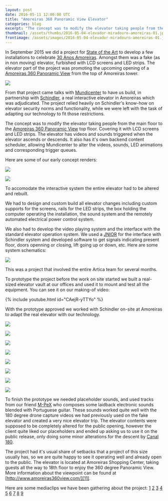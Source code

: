 ```yaml
---
layout: post
date: 2016-05-11 12:00:00 UTC
title: "Amoreiras 360 Panoramic View Elevator"
categories: blog
excerpt: "The concept was to modify the elevator taking people from the main floor to the Amoreiras 360 Panoramic View top floor covering it with LCD screens, LEDs and environment sounds and video"
thumbnail: /assets/thumbs/2016-05-04-elevador-miradouro-amoreiras-01.jpg
frontimage: /assets/images/2016-05-04-elevador-miradouro-amoreiras-01.jpg
---
```


In September 2015 we did a project for [State of the Art][15] to develop a few installations to celebrate [30 Anos Amoreiras][1]. Amongst them was a fake (as in non moving) elevator, furbished with LCD screens and LED strips. The elevator part of the project was promoting the upcoming opening of a [Amoreiras 360 Panoramic View][11] from the top of Amoreiras tower.

![](/assets/images/2016-05-04-elevador-miradouro-amoreiras-12.jpg)

From that project came talks with [Mundicenter][17] to have us build, in partnership with [Schindler][16], a real interactive elevator in Amoreiras which was adjudicated. The project relied heavily on Schindler's know-how on elevator security norms and functionality, while we were left with the task of adapting our technology to fit those restrictions.

The concept was to modify the elevator taking people from the main floor to the [Amoreiras 360 Panoramic View][11] top floor. Covering it with LCD screens and LED strips. The elevator has videos and sounds triggered when the elevator ascends or descends. It also has it's own backend content scheduler, allowing Mundicenter to alter the videos, sounds, LED animations and corresponding trigger queues.

Here are some of our early concept renders:

![](/assets/images/2016-05-04-elevador-miradouro-amoreiras-01.jpg)

![](/assets/images/2016-05-04-elevador-miradouro-amoreiras-02.jpg)

To accomodate the interactive system the entire elevator had to be altered and rebuilt.

We had to design and custom build all elevator changes including custom supports for the screens, rails for the LED strips, the box holding the computer operating the installation, the sound system and the remotely automated electrical power control system.

We also had to develop the video playing system and the interface with the standard elevator operation system. We used a [JNIOR][14] for the interface with Schindler system and developed software to get signals indicating present floor, doors openning or closing, lift going up or down, etc. Here are some system schematics:
 
![](/assets/images/2016-05-04-elevador-miradouro-amoreiras-11.png)

This was a project that involved the entire Artica team for several months.

To prototype the project before the work on site started we built a real-sized elevator vault at our offices and used it to mount and test all the equipment. You can see it on our making-of video:

{% include youtube.html id="CAejR-yTTYo" %}

With the prototype approved we worked with Schindler on-site at Amoreiras to adapt the real elevator with our technology.

![](/assets/images/2016-05-04-elevador-miradouro-amoreiras-03.jpg)

![](/assets/images/2016-05-04-elevador-miradouro-amoreiras-07.jpg)

![](/assets/images/2016-05-04-elevador-miradouro-amoreiras-04.jpg)

![](/assets/images/2016-05-04-elevador-miradouro-amoreiras-05.jpg)

![](/assets/images/2016-05-04-elevador-miradouro-amoreiras-06.jpg)

![](/assets/images/2016-05-04-elevador-miradouro-amoreiras-09.jpg)

![](/assets/images/2016-05-04-elevador-miradouro-amoreiras-08.jpg)

![](/assets/images/2016-05-04-elevador-miradouro-amoreiras-10.jpg)

To finish the prototype we needed placeholder sounds, and used tracks from our friend [M-PeX][12] who composes some laidback electronic sounds blended with Portuguese guitar. These sounds worked quite well with the 180 degree drone capture videos we had previously used on the fake elevator and created a very nice elevator trip. The elevator contents were supposed to be completely altered for the public opening, however the client quite liked our placeholders and ended up asking us to use it on the public release, only doing some minor alterations for the descent by [Canal 180][13].

The project had it's usual share of setbacks that a project of this size usually has, so we are quite happy to see it operating well and already open to the public. The elevator is located at Amoreiras Shopping Center, taking guests all the way to 18th floor to enjoy the 360 degree Panoramic View. More information about the viewpoint can be found at [http://www.amoreiras360view.com/][11].

Here are some mediaclips we have been gathering about the project: [1][2] [2][3] [3][4] [4][5] [5][6] [6][7] [7][8] [8][9] [9][10]

[1]: http://artica.cc/blog/2015/09/04/30-anos-amoreiras.html
[2]: http://economico.sapo.pt/noticias/amoreiras-constroi-miradouro_232255.html
[3]: http://www.nit.pt/article/09-03-2015-amoreiras-vai-ter-um-miradouro-com-vista-360-graus-sobre-lisboa
[4]: http://www.nit.pt/article/04-28-2016-fomos-conhecer-o-novo-miradouro-do-amoreiras
[5]: http://observador.pt/2016/04/28/lisboa-360o-no-novo-miradouro-das-amoreiras/
[6]: https://www.publico.pt/local/noticia/amoreiras-visto-do-alto-dos-seus-30-anos-1706808
[7]: https://www.facebook.com/amoreirasshoppingcenter/videos/10153845812288705/
[8]: http://marketeer.pt/2016/04/28/miradouro-do-amoreiras-abre-amanha/
[9]: http://lifestyle.publico.pt/noticias/360420_amoreiras-abre-miradouro-360%C2%BA-sobre-lisboa
[10]: http://ocorvo.pt/2016/04/28/a-incrivel-vista-de-lisboa-a-partir-do-novo-miradouro-no-topo-das-amoreiras/
[11]: http://www.amoreiras360view.com/
[12]: https://soundcloud.com/mpex
[13]: http://canal180.pt/
[14]: http://www.integpg.com/jnior/
[15]: http://www.sotaart.com/
[16]: http://www.schindler.com/
[17]: http://www.mundicenter.pt/